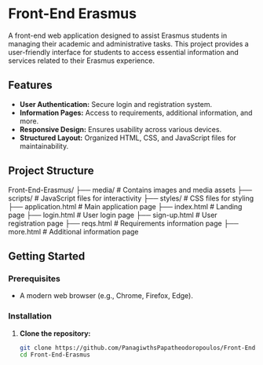 # Front-End Erasmus

A front-end web application designed to assist Erasmus students in managing their academic and administrative tasks. This project provides a user-friendly interface for students to access essential information and services related to their Erasmus experience.

## Features

- **User Authentication:** Secure login and registration system.
- **Information Pages:** Access to requirements, additional information, and more.
- **Responsive Design:** Ensures usability across various devices.
- **Structured Layout:** Organized HTML, CSS, and JavaScript files for maintainability.

## Project Structure

Front-End-Erasmus/
├── media/ # Contains images and media assets
├── scripts/ # JavaScript files for interactivity
├── styles/ # CSS files for styling
├── application.html # Main application page
├── index.html # Landing page
├── login.html # User login page
├── sign-up.html # User registration page
├── reqs.html # Requirements information page
├── more.html # Additional information page


## Getting Started

### Prerequisites

- A modern web browser (e.g., Chrome, Firefox, Edge).

### Installation

1. **Clone the repository:**

   ```bash
   git clone https://github.com/PanagiwthsPapatheodoropoulos/Front-End-Erasmus.git
   cd Front-End-Erasmus

